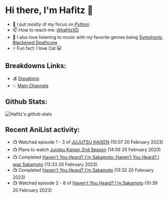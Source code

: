 # Hi there, I'm Hafitz 👋
- 🐍 I put mostly of my focus on [Python](https://python.org)
- 📫 How to reach me: [@hafitzXD](https://t.me/hafitzXD)
- 🎵 I also love listening to music with my favorite genres being [Symphonic Blackened Deathcore](https://youtu.be/qyYmS_iBcy4)
- ⚡ Fun fact: I love Cat 😺

## Breakdowns Links:
- 💰 [Donations](https://t.me/TheBreakdowns/2)
- ✨ [Main Channels](https://t.me/TheBreakdowns)

## Github Stats:
![Hafitz's github stats](https://github-readme-stats.vercel.app/api?username=breakdowns&show_icons=true&count_private=true&bg_color=00000000&text_color=777)

## Recent AniList activity:
<!-- ANILIST_ACTIVITY:start -->

-   📺 Watched episode 1 - 3 of [JUJUTSU KAISEN](https://anilist.co/anime/113415) (15:07 20 February 2023)
-   📺 Plans to watch [Jujutsu Kaisen 2nd Season](https://anilist.co/anime/145064) (14:09 20 February 2023)
-   📺 Completed [Haven't You Heard? I'm Sakamoto: Haven’t You Heard? I was Sakamoto](https://anilist.co/anime/21862) (13:33 20 February 2023)
-   📺 Completed [Haven't You Heard? I'm Sakamoto](https://anilist.co/anime/21595) (13:32 20 February 2023)
-   📺 Watched episode 2 - 8 of [Haven't You Heard? I'm Sakamoto](https://anilist.co/anime/21595) (10:39 20 February 2023)

<!-- ANILIST_ACTIVITY:end -->
